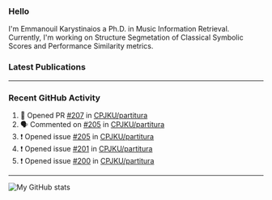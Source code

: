 ### Hello

I'm Emmanouil Karystinaios a Ph.D. in Music Information Retrieval.
Currently, I'm working on Structure Segmetation of Classical Symbolic Scores and Performance Similarity metrics.


### Latest Publications

<!-- BLOG-POST-LIST:START -->
<!-- BLOG-POST-LIST:END -->

---

### Recent GitHub Activity
  
<!--START_SECTION:activity-->
1. 💪 Opened PR [#207](https://github.com/CPJKU/partitura/pull/207) in [CPJKU/partitura](https://github.com/CPJKU/partitura)
2. 🗣 Commented on [#205](https://github.com/CPJKU/partitura/issues/205) in [CPJKU/partitura](https://github.com/CPJKU/partitura)
3. ❗️ Opened issue [#205](https://github.com/CPJKU/partitura/issues/205) in [CPJKU/partitura](https://github.com/CPJKU/partitura)
4. ❗️ Opened issue [#201](https://github.com/CPJKU/partitura/issues/201) in [CPJKU/partitura](https://github.com/CPJKU/partitura)
5. ❗️ Opened issue [#200](https://github.com/CPJKU/partitura/issues/200) in [CPJKU/partitura](https://github.com/CPJKU/partitura)
<!--END_SECTION:activity-->

---

![My GitHub stats](https://github-readme-stats.vercel.app/api?username=manoskary&show_icons=true&theme=radical)


<!--
**manoskary/manoskary** is a ✨ _special_ ✨ repository because its `README.md` (this file) appears on your GitHub profile.

Here are some ideas to get you started:

- 🔭 I’m currently working on ...
- 🌱 I’m currently learning ...
- 👯 I’m looking to collaborate on ...
- 🤔 I’m looking for help with ...
- 💬 Ask me about ...
- 📫 How to reach me: ...
- 😄 Pronouns: ...
- ⚡ Fun fact: ...
-->
